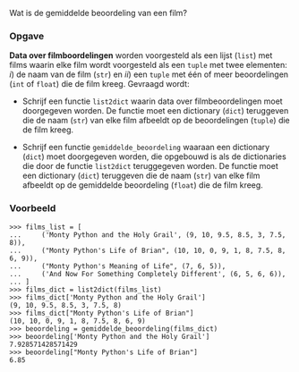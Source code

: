 Wat is de gemiddelde beoordeling van een film?

### Opgave

**Data over filmboordelingen** worden voorgesteld als een lijst (`list`) met films waarin elke film wordt voorgesteld als een `tuple` met twee elementen: *i*) de naam van de film (`str`) en *ii*) een `tuple` met één of meer beoordelingen (`int` of `float`) die de film kreeg. Gevraagd wordt:

- Schrijf een functie `list2dict` waarin data over filmbeoordelingen moet doorgegeven worden. De functie moet een dictionary (`dict`) teruggeven die de naam (`str`) van elke film afbeeldt op de beoordelingen (`tuple`) die de film kreeg.

- Schrijf een functie `gemiddelde_beoordeling` waaraan een dictionary (`dict`) moet doorgegeven worden, die opgebouwd is als de dictionaries die door de functie `list2dict` teruggegeven worden. De functie moet een dictionary (`dict`) teruggeven die de naam (`str`) van elke film afbeeldt op de gemiddelde beoordeling (`float`) die de film kreeg.

### Voorbeeld

```console?lang=python&prompt=>>>
>>> films_list = [
...     ('Monty Python and the Holy Grail', (9, 10, 9.5, 8.5, 3, 7.5, 8)),
...     ("Monty Python's Life of Brian", (10, 10, 0, 9, 1, 8, 7.5, 8, 6, 9)),
...     ("Monty Python's Meaning of Life", (7, 6, 5)),
...     ('And Now For Something Completely Different', (6, 5, 6, 6)),
... ]
>>> films_dict = list2dict(films_list)
>>> films_dict['Monty Python and the Holy Grail']
(9, 10, 9.5, 8.5, 3, 7.5, 8)
>>> films_dict["Monty Python's Life of Brian"]
(10, 10, 0, 9, 1, 8, 7.5, 8, 6, 9)
>>> beoordeling = gemiddelde_beoordeling(films_dict)
>>> beoordeling['Monty Python and the Holy Grail']
7.928571428571429
>>> beoordeling["Monty Python's Life of Brian"]
6.85
```
